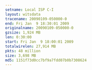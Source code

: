 ```yaml
---
setname: Local ISP C-I
layout: witsdata
tracename: 20090109-050000-0
end: Fri Jan  9 18:30:01 2009
originalname: 20090109-050000-0
gzsize: 1,924 MB
len: 0:30:00
start: Fri Jan  9 18:00:01 2009
totalwirelen: 27,914 MB
pkts: 48 million
size: 3,698 MB
md5: 1151f73d0cc7bf9a7fdd07b0b7308624
---
```

